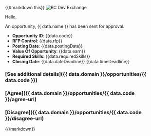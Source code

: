 {{#markdown this}}
![BC Dev Exchange](https://bcdevexchange.org/modules/core/client/img/logo/new-logo-220px.png)

Hello,

An opportunity, {{ data.name }} has been sent for approval.

* **Opportunity ID**: {{data.code}}
* **RFP Control**: {{data.rfp}}
* **Posting Date**: {{data.postingDate}}
* **Value Of Opportunity**: {{data.earn}}
* **Required Skills**: {{data.requiredSkills}}
* **Closing Date**: {{data.dateDeadline}} {{data.timeDeadline}}

### [See additional details]({{ data.domain }}/opportunities/{{ data.code }})

### [Agree]({{ data.domain }}/opportunities/{{ data.code }}/agree-url)
### [Disagree]({{ data.domain }}/opportunities/{{ data.code }}/disagree-url)
{{/markdown}}